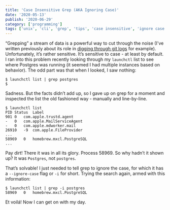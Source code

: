 ```yaml
---
title: 'Case Insensitive Grep (AKA Ignoring Case)'
date: '2020-05-13'
publish: '2020-06-29'
category: ['programming']
tags: ['unix', 'cli', 'grep', 'tips', 'case insensitive', 'ignore case']
---
```


“Grepping” a stream of data is a powerful way to cut through the noise (I've written previously about its role in [digging through git logs](git-commit-archeology) for example). Unfortunately, it’s rather sensitive. It’s sensitive to case - at least by default. I ran into this problem recently looking through my `launchctl` list to see where Postgres was running (it seemed I had multiple instances based on behavior). The odd part was that when I looked, I saw nothing:

```shell
$ launchctl list | grep postgres
$
```

Sadness. But the facts didn’t add up, so I gave up on grep for a moment and inspected the list the old fashioned way - manually and line-by-line.

```shell
$ launchctl list
PID	Status	Label
901	0	com.apple.trustd.agent
-	0	com.apple.MailServiceAgent
-	0	com.apple.mdworker.mail
26910	-9	com.apple.FileProvider
...
58969	0	homebrew.mxcl.PostgreSQL
...
```

Pay dirt! There it was in all its glory. Process 58969. So why hadn’t it shown up? It was `Postgres`, not `postgres`.

That’s solvable! I just needed to tell grep to ignore the case, for which it has a `--ignore-case` flag or `-i` for short. Trying the search again, armed with this information:

```shell
$ launchctl list | grep -i postgres
58969	0	homebrew.mxcl.PostgreSQL
```

Et voilá! Now I can get on with my day.
